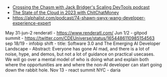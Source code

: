 - [Crossing the Chasm with Jack Bridger's Scaling DevTools podcast](https://podcast.bitreach.io/episodes/swyx)
- [The State of the Cloud in 2023 with ChitChatMoney](https://www.listennotes.com/podcasts/chit-chat-money/the-state-of-the-cloud-in-8r7cCw5kEeL/)
- https://alphalist.com/podcast/74-shawn-swyx-wang-developer-experience-expert

May 31-jun-2 renderatl
	- https://www.renderatl.com/
Jun 1/2 - gitpod summit
	- https://twitter.com/CDEUniverse/status/1654486110985154563
sep 18/19 - infobip shift
	-   title: Software 3.0 and The Emerging AI Developer Landscape
	- Abstract: Everyone has gone AI mad, and there is a lot of noise, hype, and demos, but not a lot of guidance on practical usecases. We will go over a mental model of who is doing what and explain both where the opportunities are and where the non-AI developer can start going down the rabbit hole.
Nov 13 - react summit NYC - daria 